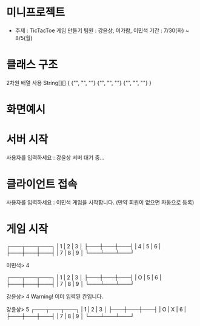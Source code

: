 # 미니프로젝트
- 주제 : TicTacToe 게임 만들기
  팀원 : 강윤상, 이가람, 이민석
  기간 : 7/30(화) ~ 8/5(월)



# 클래스 구조
<Project Server>
2차원 배열 사용
String[][] {
  {"", "", ""}
  {"", "", ""}
  {"", "", ""}
}

<Project Common>
  <Package menu>
  <Package command>
    <Package user>
    <Package game>
  <Pakcage vo>
    <Class User>  
  <Package util>
    <Class Prompt>
    <Class History>
    <Class Ansi>

<Project Client>

# 화면예시

# 서버 시작
사용자를 입력하세요 : 강윤상
서버 대기 중...

# 클라이언트 접속
사용자를 입력하세요 : 이민석
게임을 시작합니다.
(만약 회원이 없으면 자동으로 등록)

# 게임 시작
┌───┬───┬───┐
| 1 | 2 | 3 │
├───┼───┼───┤
| 4 | 5 | 6 |
├───┼───┼───┤
| 7 | 8 | 9 │
└───┴───┴───┘

이민석> 4

┌───┬───┬───┐
| 1 | 2 | 3 │
├───┼───┼───┤
| O | 5 | 6 |
├───┼───┼───┤
| 7 | 8 | 9 │
└───┴───┴───┘

강윤상> 4
Warning! 이미 입력된 칸입니다.

강윤상> 5
┌───┬───┬───┐
| 1 | 2 | 3 │
├───┼───┼───┤
| O | X | 6 |
├───┼───┼───┤
| 7 | 8 | 9 │
└───┴───┴───┘